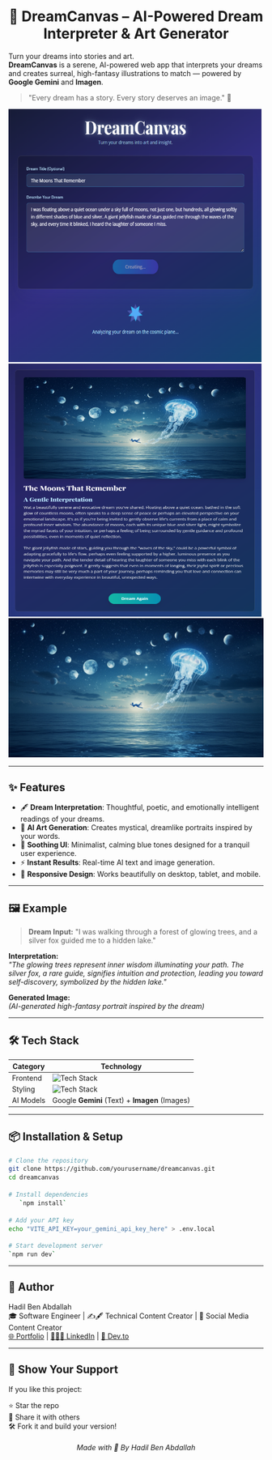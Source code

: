<h1 align="center">🌌 DreamCanvas – AI-Powered Dream Interpreter & Art Generator</h1>

Turn your dreams into stories and art.  
**DreamCanvas** is a serene, AI-powered web app that interprets your dreams and creates surreal, high-fantasy illustrations to match — powered by **Google Gemini** and **Imagen**.
> "Every dream has a story. Every story deserves an image." 🌙

<a href=""><img src="imgs/img1.png" width="500" height="500"/></a>
<a href=""><img src="imgs/img2.png" width="500" height="500"/></a>
<a href=""><img src="imgs/The_Moons_That_Remember.jpeg" /></a>

---

## ✨ Features

- 🖋 **Dream Interpretation**: Thoughtful, poetic, and emotionally intelligent readings of your dreams.
- 🎨 **AI Art Generation**: Creates mystical, dreamlike portraits inspired by your words.
- 🌊 **Soothing UI**: Minimalist, calming blue tones designed for a tranquil user experience.
- ⚡ **Instant Results**: Real-time AI text and image generation.
- 📱 **Responsive Design**: Works beautifully on desktop, tablet, and mobile.

---

## 🖼 Example

> **Dream Input:** "I was walking through a forest of glowing trees, and a silver fox guided me to a hidden lake."

**Interpretation:**  
*"The glowing trees represent inner wisdom illuminating your path. The silver fox, a rare guide, signifies intuition and protection, leading you toward self-discovery, symbolized by the hidden lake."*

**Generated Image:**  
*(AI-generated high-fantasy portrait inspired by the dream)*

---

## 🛠 Tech Stack

| Category   | Technology               |
| ---------- | ------------------------ |
| Frontend   | ![Tech Stack](https://skillicons.dev/icons?i=react,typescript,vite) |
| Styling | ![Tech Stack](https://skillicons.dev/icons?i=tailwind) |
| AI Models      | Google **Gemini** (Text) + **Imagen** (Images) |

---

## 📦 Installation & Setup

```bash
# Clone the repository
git clone https://github.com/yourusername/dreamcanvas.git
cd dreamcanvas

# Install dependencies
   `npm install`

# Add your API key
echo "VITE_API_KEY=your_gemini_api_key_here" > .env.local

# Start development server
`npm run dev`
```

---

## 👤 Author

Hadil Ben Abdallah  
🎓 Software Engineer | ✍🖋 Technical Content Creator | 📱 Social Media Content Creator  
[🌐 Portfolio](https://hadilbenabdallah.vercel.app/) | [👩🏻‍💼 LinkedIn](https://www.linkedin.com/in/hadil-ben-abdallah/) | [📝 Dev.to](https://dev.to/hadil)

---

## 🌟 Show Your Support

If you like this project:

⭐️ Star the repo  
🔁 Share it with others  
🛠️ Fork it and build your version!

<h6 align="center">Made with 💙 By Hadil Ben Abdallah</h6>
